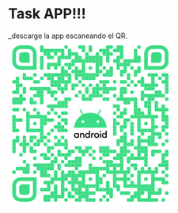 # Task APP!!!
_descarge la app escaneando el QR.
![img1](https://raw.githubusercontent.com/ChayALV/task_prueba/master/assets/images/Captura%20de%20pantalla%20de%202022-07-26%2018-50-02.png)
